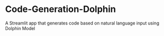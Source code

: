 # Code-Generation-Dolphin

A Streamlit app that generates code based on natural language input using Dolphin Model
